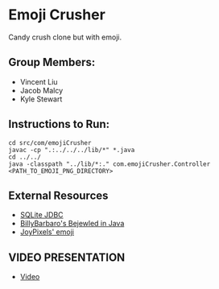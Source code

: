# Emoji Crusher
Candy crush clone but with emoji.

## Group Members:
* Vincent Liu
* Jacob Malcy
* Kyle Stewart

## Instructions to Run:
```
cd src/com/emojiCrusher
javac -cp ".:../../../lib/*" *.java
cd ../../
java -classpath "../lib/*:." com.emojiCrusher.Controller <PATH_TO_EMOJI_PNG_DIRECTORY>
```

## External Resources
* [SQLite JDBC](https://github.com/xerial/sqlite-jdbc)
* [BillyBarbaro's Bejewled in Java](https://github.com/BillyBarbaro/Bejeweled)
* [JoyPixels' emoji](https://www.joypixels.com/)

## VIDEO PRESENTATION
* [Video](https://drive.google.com/file/d/1heN37PL7lIFT-JQZqK6zSf7m-CqhbMCH/view?usp=sharing)
